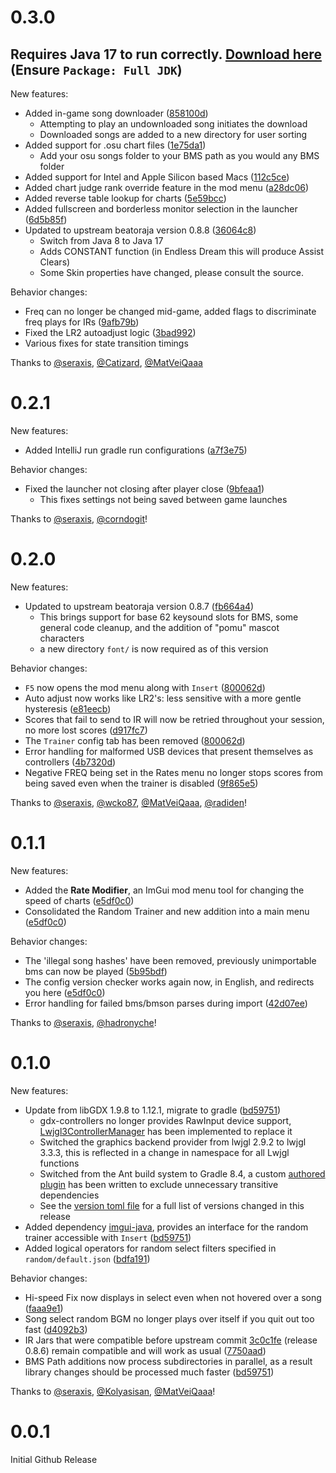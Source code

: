 <!--
Template:
```
# 0.1.0
New features:
- Added some new feature / ability (3afd86c58d883970ddd236dc7c8a0d5c5a0d9e3)
  - If needed, additional explanation / context here

Behavior changes:
- An existing feature or function changed its behavior (e40dd711d748b6398611db97f54e1622ac008ae)
  - For example, different output to the user

Thanks to @ User1, @ User2, @ User3!
```

Also run the two find-and-replace regexes below for nice formatting:

To quickly annotate commit hashes, append the full hash in parantheses to each line and then run
this find-and-replace regex (VSCode flavor):
- Find: (?<!commit/)([0-9a-f]{7})([0-9a-f]{33})
- Replace: [$1](https://github.com/seraxis/lr2oraja-endlessdream/commit/$1$2)

To quickly make GitHub usernames into clickable links, prepend each username with @ and then run
this find-and-replace regex (VSCode flavor):
- Find: (?<=Thanks to.*)(?<!\[)@([a-z0-9]+)
- Replace: [@$1](https://github.com/$1)
-->

# 0.3.0

## Requires Java 17 to run correctly. [Download here](https://bell-sw.com/pages/downloads/#jdk-17-lts) (Ensure `Package: Full JDK`)

New features:
- Added in-game song downloader ([858100d](https://github.com/seraxis/lr2oraja-endlessdream/commit/858100da3cb883d5c083137bdd3733b73b1f2b23))
  - Attempting to play an undownloaded song initiates the download
  - Downloaded songs are added to a new directory for user sorting
- Added support for .osu chart files ([1e75da1](https://github.com/seraxis/lr2oraja-endlessdream/commit/1e75da163322ba0ebb187e8a8634adeb4e1f11c7))
  - Add your osu songs folder to your BMS path as you would any BMS folder
- Added support for Intel and Apple Silicon based Macs ([112c5ce](https://github.com/seraxis/lr2oraja-endlessdream/commit/112c5ce0ce7fd3d7942afef572486b40d142b35f))
- Added chart judge rank override feature in the mod menu ([a28dc06](https://github.com/seraxis/lr2oraja-endlessdream/commit/a28dc0677578cd4364eb831a232b703a496e51cf))
- Added reverse table lookup for charts ([5e59bcc](https://github.com/seraxis/lr2oraja-endlessdream/commit/5e59bcc0594a07b2800af3f49b36be3dbe649f8e))
- Added fullscreen and borderless monitor selection in the launcher ([6d5b85f](https://github.com/seraxis/lr2oraja-endlessdream/commit/6d5b85f7e835f707d43f3dc0b1822846aefda032))
- Updated to upstream beatoraja version 0.8.8 ([36064c8](https://github.com/seraxis/lr2oraja-endlessdream/commit/36064c84296f1c956e7c003f9ff73bf78304aa52))
  - Switch from Java 8 to Java 17
  - Adds CONSTANT function (in Endless Dream this will produce Assist Clears)
  - Some Skin properties have changed, please consult the source.

Behavior changes:
- Freq can no longer be changed mid-game, added flags to discriminate freq plays for IRs ([9afb79b](https://github.com/seraxis/lr2oraja-endlessdream/commit/9afb79bac45217968cc438c523cfbbc316218e34))
- Fixed the LR2 autoadjust logic ([3bad992](https://github.com/seraxis/lr2oraja-endlessdream/commit/3bad992bcd0c36be3d87a1a62ff7cdd5fdf45e82))
- Various fixes for state transition timings

Thanks to [@seraxis](https://github.com/seraxis), [@Catizard](https://github.com/Catizard), [@MatVeiQaaa](https://github.com/MatVeiQaaa)

# 0.2.1
New features:
- Added IntelliJ run gradle run configurations ([a7f3e75](https://github.com/seraxis/lr2oraja-endlessdream/commit/a7f3e751b682951da7b2ddf7a13d1bd3b35eaa74))

Behavior changes:
- Fixed the launcher not closing after player close ([9bfeaa1](https://github.com/seraxis/lr2oraja-endlessdream/commit/9bfeaa1db288643450b19a615c3b2f3cf26c4bbd))
  - This fixes settings not being saved between game launches

Thanks to [@seraxis](https://github.com/seraxis), [@corndogit](https://github.com/corndogit)!

# 0.2.0
New features:
- Updated to upstream beatoraja version 0.8.7 ([fb664a4](https://github.com/seraxis/lr2oraja-endlessdream/commit/fb664a4c7932a8821ba33244fed784d137ca10c2))
  - This brings support for base 62 keysound slots for BMS, some general code cleanup, and the addition of "pomu" mascot characters
  - a new directory `font/` is now required as of this version

Behavior changes:
- `F5` now opens the mod menu along with `Insert` ([800062d](https://github.com/seraxis/lr2oraja-endlessdream/commit/800062dfaa4eef2ce67e3f9d9c86b60051dd31e9))
- Auto adjust now works like LR2's: less sensitive with a more gentle hysteresis ([e81eecb](https://github.com/seraxis/lr2oraja-endlessdream/commit/e81eecb69f3f8d5c9d8a68c7f24acf55a5b161fd))
- Scores that fail to send to IR will now be retried throughout your session, no more lost scores ([d917fc7](https://github.com/seraxis/lr2oraja-endlessdream/commit/d917fc79d349f4d399093c7503fbad93faa7cb5e))
- The `Trainer` config tab has been removed ([800062d](https://github.com/seraxis/lr2oraja-endlessdream/commit/800062dfaa4eef2ce67e3f9d9c86b60051dd31e9))
- Error handling for malformed USB devices that present themselves as controllers ([4b7320d](https://github.com/seraxis/lr2oraja-endlessdream/commit/4b7320de9e786bb2eb808ac48b4c89cd0c660449))
- Negative FREQ being set in the Rates menu no longer stops scores from being saved even when the trainer is disabled ([9f865e5](https://github.com/seraxis/lr2oraja-endlessdream/commit/9f865e519cd89ccc7425e62f516669d7b01dfe96))

Thanks to [@seraxis](https://github.com/seraxis), [@wcko87](https://github.com/wcko87), [@MatVeiQaaa](https://github.com/MatVeiQaaa), [@radiden](https://github.com/radiden)!

# 0.1.1
New features:
- Added the **Rate Modifier**, an ImGui mod menu tool for changing the speed of charts ([e5df0c0](https://github.com/seraxis/lr2oraja-endlessdream/commit/e5df0c058cdd36795b14d687c21360699988096a))
- Consolidated the Random Trainer and new addition into a main menu ([e5df0c0](https://github.com/seraxis/lr2oraja-endlessdream/commit/e5df0c058cdd36795b14d687c21360699988096a))

Behavior changes:
- The 'illegal song hashes' have been removed, previously unimportable bms can now be played ([5b95bdf](https://github.com/seraxis/lr2oraja-endlessdream/commit/5b95bdf933b7560bb18808bd108d9f85fd295fff))
- The config version checker works again now, in English, and redirects you here ([e5df0c0](https://github.com/seraxis/lr2oraja-endlessdream/commit/e5df0c058cdd36795b14d687c21360699988096a))
- Error handling for failed bms/bmson parses during import ([42d07ee](https://github.com/seraxis/lr2oraja-endlessdream/commit/42d07eee732b47d538052fd8e9b27ea139e27b85))

Thanks to [@seraxis](https://github.com/seraxis), [@hadronyche](https://github.com/hadronyche)!

# 0.1.0
New features:
- Update from libGDX 1.9.8 to 1.12.1, migrate to gradle ([bd59751](https://github.com/seraxis/lr2oraja-endlessdream/commit/bd59751954be1c4a1db12014bd4988b598a2adab))
  - gdx-controllers no longer provides RawInput device support, [Lwjgl3ControllerManager](https://github.com/seraxis/lr2oraja-endlessdream/blob/bd59751954be1c4a1db12014bd4988b598a2adab/core/src/bms/player/beatoraja/controller/Lwjgl3ControllerManager.java) has been implemented to replace it
  - Switched the graphics backend provider from lwjgl 2.9.2 to lwjgl 3.3.3, this is reflected in a change in namespace for all Lwjgl functions
  - Switched from the Ant build system to Gradle 8.4, a custom [authored plugin](https://github.com/seraxis/lr2oraja-endlessdream/blob/bd59751954be1c4a1db12014bd4988b598a2adab/buildSrc/src/main/kotlin/org/endlessdream/extra/multiplatform-convention.gradle.kts) has been written to exclude unnecessary transitive dependencies
  - See the [version toml file](https://github.com/seraxis/lr2oraja-endlessdream/blob/bd59751954be1c4a1db12014bd4988b598a2adab/gradle/libs.versions.toml) for a full list of versions changed in this release
- Added dependency [imgui-java](https://github.com/SpaiR/imgui-java#readme), provides an interface for the random trainer accessible with `Insert` ([bd59751](https://github.com/seraxis/lr2oraja-endlessdream/commit/bd59751954be1c4a1db12014bd4988b598a2adab))
- Added logical operators for random select filters specified in `random/default.json` ([bdfa191](https://github.com/seraxis/lr2oraja-endlessdream/commit/bdfa19137b844cc1d6ab5dc237721ff730397241))

Behavior changes:
- Hi-speed Fix now displays in select even when not hovered over a song ([faaa9e1](https://github.com/seraxis/lr2oraja-endlessdream/commit/faaa9e19f82fdc73ae4e59095308137fc5c3eb5e))
- Song select random BGM no longer plays over itself if you quit out too fast ([d4092b3](https://github.com/seraxis/lr2oraja-endlessdream/commit/d4092b34c3b30998f5099515cd3b4de035abcbcf))
- IR Jars that were compatible before upstream commit [3c0c1fe](https://github.com/seraxis/lr2oraja-endlessdream/commit/3c0c1feca2df5a0d5d1dc5c3dc0be580ee39e6c8) (release 0.8.6) remain compatible and will work as usual ([7750aad](https://github.com/seraxis/lr2oraja-endlessdream/commit/7750aad06913fc9ac5b7585a1a787aa5e16afde2))
- BMS Path additions now process subdirectories in parallel, as a result library changes should be processed much faster ([bd59751](https://github.com/seraxis/lr2oraja-endlessdream/commit/bd59751954be1c4a1db12014bd4988b598a2adab))

Thanks to [@seraxis](https://github.com/seraxis), [@Kolyasisan](https://github.com/Kolyasisan), [@MatVeiQaaa](https://github.com/MatVeiQaaa)!

# 0.0.1

Initial Github Release